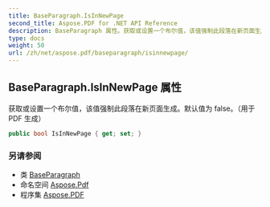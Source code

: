 ```yaml
---
title: BaseParagraph.IsInNewPage
second_title: Aspose.PDF for .NET API Reference
description: BaseParagraph 属性。获取或设置一个布尔值，该值强制此段落在新页面生成。默认值为 false。（用于 PDF 生成）
type: docs
weight: 50
url: /zh/net/aspose.pdf/baseparagraph/isinnewpage/
---
```

## BaseParagraph.IsInNewPage 属性

获取或设置一个布尔值，该值强制此段落在新页面生成。默认值为 false。（用于 PDF 生成）

```csharp
public bool IsInNewPage { get; set; }
```

### 另请参阅

* 类 [BaseParagraph](../)
* 命名空间 [Aspose.Pdf](../../../aspose.pdf/)
* 程序集 [Aspose.PDF](../../../)